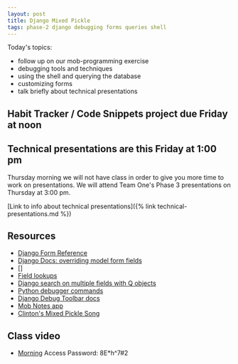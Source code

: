 ```yaml
---
layout: post
title: Django Mixed Pickle
tags: phase-2 django debugging forms queries shell
---
```


Today's topics:

- follow up on our mob-programming exercise
- debugging tools and techniques
- using the shell and querying the database
- customizing forms
- talk briefly about technical presentations

## Habit Tracker / Code Snippets project due Friday at noon

## Technical presentations are this Friday at 1:00 pm

Thursday morning we will not have class in order to give you more time to work on presentations. We will attend Team One's Phase 3 presentations on Thursday at 3:00 pm.

[Link to info about technical presentations]({% link technical-presentations.md %})

## Resources

- [Django Form Reference](https://docs.djangoproject.com/en/3.0/ref/forms/)
- [Django Docs: overriding model form fields](https://docs.djangoproject.com/en/3.0/topics/forms/modelforms/#overriding-the-default-fields)
- []
- [Field lookups](https://docs.djangoproject.com/en/3.0/topics/db/queries/#field-lookups)
- [Django search on multiple fields with Q objects](http://www.learningaboutelectronics.com/Articles/How-to-search-multiple-columns-of-a-database-table-in-Django-with-Q-objects.php)
- [Python debugger commands](https://docs.python.org/3/library/pdb.html?highlight=debugger#debugger-commands)
- [Django Debug Toolbar docs](https://django-debug-toolbar.readthedocs.io/en/latest/)
- [Mob Notes app](https://github.com/momentum-team-2/django-mob-notes)
- [Clinton's Mixed Pickle Song](https://www.youtube.com/watch?v=gBV7SwuO-_w)

## Class video

- [Morning](https://us02web.zoom.us/rec/share/3edJHp3csVlLWKeV8WzufbQYBZneaaa823Aar_ANmU3lDQhbkCIwJ8sHR21i9Fyc) Access Password: 8E*h^7#2
